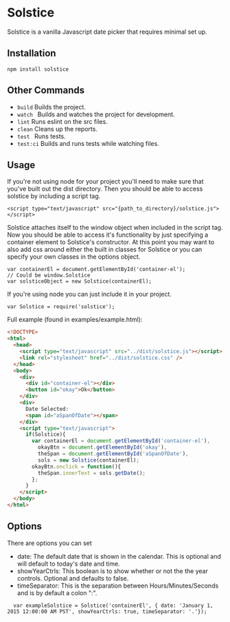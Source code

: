 # Solstice

Solstice is a vanilla Javascript date picker that requires minimal set up.

## Installation

`npm install solstice`

## Other Commands
- ``` build ``` Builds the project.
- ```watch ``` Builds and watches the project for development.
- ```lint``` Runs eslint on the src files.
- ```clean``` Cleans up the reports.
- ```test ``` Runs tests.
- ```test:ci``` Builds and runs tests while watching files.

## Usage
If you're not using node for your project you'll need to make sure that you've built out the dist directory. Then you should be able to access solstice by including a script tag.

```
<script type="text/javascript" src="{path_to_directory}/solstice.js"></script>
```

Solstice attaches itself to the window object when included in the script tag. Now you should be able to access it's functionality by just specifying a container element to Solstice's constructor. At this point you may want to also add css around either the built in classes for Solstice or you can specify your own classes in the options object.

```
var containerEl = document.getElementById('container-el');
// Could be window.Solstice
var solsticeObject = new Solstice(containerEl);
```

If you're using node you can just include it in your project.

```
var Solstice = require('solstice');
```

Full example (found in examples/example.html):

```html
<!DOCTYPE>
<html>
  <head>
    <script type="text/javascript" src="../dist/solstice.js"></script>
    <link rel="stylesheet" href="../dist/solstice.css" />
  </head>
  <body>
    <div>
      <div id="container-el"></div>
      <button id="okay">Ok</button>
    </div>
    <div>
      Date Selected:
      <span id="aSpanOfDate"></span>
    </div>
    <script type="text/javascript">
      if(Solstice){
        var containerEl = document.getElementById('container-el'),
          okayBtn = document.getElementById('okay'),
          theSpan = document.getElementById('aSpanOfDate'),
          sols = new Solstice(containerEl);
        okayBtn.onclick = function(){
          theSpan.innerText = sols.getDate();
        };
      }
    </script>
  </body>
</html>
```

## Options

There are options you can set
  - date: The default date that is shown in the calendar. This is optional and will default to today's date and time.
  - showYearCtrls: This boolean is to show whether or not the the year controls. Optional and defaults to false.
  - timeSeparator: This is the separation between Hours/Minutes/Seconds and is by default a colon ":".

  ```
    var exampleSolstice = Solstice('containerEl', { date: 'January 1, 2015 12:00:00 AM PST', showYearCtrls: true, timeSeparator: '.'});
  ```
